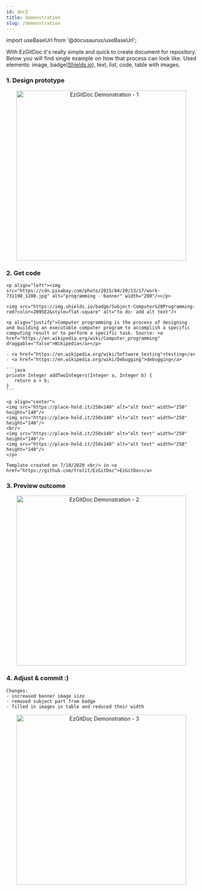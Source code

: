 ```yaml
---
id: doc2
title: Demonstration
slug: /demonstration
---
```


import useBaseUrl from '@docusaurus/useBaseUrl';

<p align="justify">
With EzGitDoc it's really simple and quick to create document for repository. Below you will find single example on how that process can look like. Used elements: image, badge(<a href="https://shields.io/">Shields.io</a>), text, list, code, table with images.
</p>

### 1. Design prototype

<p align="center">
<img src={useBaseUrl('img/demonstration/d01.PNG')} alt="EzGitDoc Demonstration - 1" height="450px"/>
</p>

### 2. Get code

````git
<p align="left"><img src="https://cdn.pixabay.com/photo/2015/04/20/13/17/work-731198_1280.jpg" alt="programming - banner" width="200"/></p>

<img src="https://img.shields.io/badge/Subject-Computer%20Programming-red?color=2B95E2&style=flat-square" alt="to do: add alt text"/>

<p align="justify">Computer programming is the process of designing and building an executable computer program to accomplish a specific computing result or to perform a specific task. Source: <a href="https://en.wikipedia.org/wiki/Computer_programming" draggable="false">Wikipedia</a></p>

- <a href="https://en.wikipedia.org/wiki/Software_testing">testing</a>
- <a href="https://en.wikipedia.org/wiki/Debugging">debugging</a>

```java
private Integer addTwoIntegers(Integer a, Integer b) {
   return a + b;
}
```

<p align="center">
<img src="https://place-hold.it/250x140" alt="alt text" width="250" height="140"/> 
<img src="https://place-hold.it/250x140" alt="alt text" width="250" height="140"/> 
<br/> 
<img src="https://place-hold.it/250x140" alt="alt text" width="250" height="140"/> 
<img src="https://place-hold.it/250x140" alt="alt text" width="250" height="140"/> 
</p>

Template created on 7/10/2020 <br/> in <a href="https://github.com/trolit/EzGitDoc">EzGitDoc</a>
````

### 3. Preview outcome

<p align="center">
<img src={useBaseUrl('img/demonstration/d02.PNG')} alt="EzGitDoc Demonstration - 2" height="450px"/>
</p>

### 4. Adjust & commit :)

```
Changes:
- increased banner image size 
- removed subject part from badge
- filled in images in table and reduced their width
```

<p align="center">
<img src={useBaseUrl('img/demonstration/d03.PNG')} alt="EzGitDoc Demonstration - 3" height="450px"/>
</p>